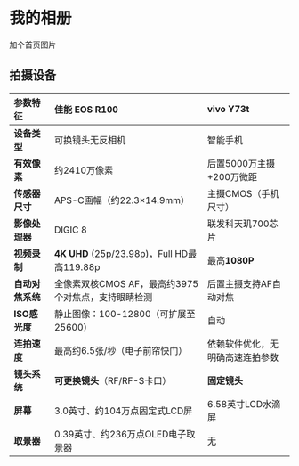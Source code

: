 # 我的相册

加个首页图片

## 拍摄设备

| 参数特征 | **佳能 EOS R100** | **vivo Y73t** |
| :--- | :--- | :--- |
| **设备类型** | 可换镜头无反相机 | 智能手机 |
| **有效像素** | 约2410万像素 | 后置5000万主摄+200万微距 |
| **传感器尺寸** | APS-C画幅（约22.3×14.9mm） | 主摄CMOS（手机尺寸） |
| **影像处理器** | DIGIC 8 | 联发科天玑700芯片 |
| **视频录制** | **4K UHD** (25p/23.98p)，Full HD最高119.88p | 最高**1080P** |
| **自动对焦系统** | 全像素双核CMOS AF，最高约3975个对焦点，支持眼睛检测 | 后置主摄支持AF自动对焦 |
| **ISO感光度** | 静止图像：100-12800（可扩展至25600） | 自动 |
| **连拍速度** | 最高约6.5张/秒（电子前帘快门） | 依赖软件优化，无明确高速连拍参数 |
| **镜头系统** | **可更换镜头**（RF/RF-S卡口） | **固定镜头** |
| **屏幕** | 3.0英寸、约104万点固定式LCD屏 | 6.58英寸LCD水滴屏 |
| **取景器** | 0.39英寸、约236万点OLED电子取景器 | 无 |

